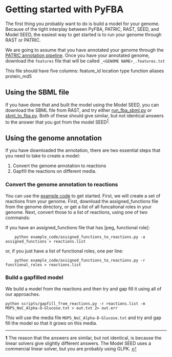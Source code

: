 # Getting started with PyFBA

The first thing you probably want to do is build a model for your genome. Because of the tight interplay between
PyFBA, PATRIC, RAST, SEED, and Model SEED, the easiest way to get started is to run your genome through RAST or PATRIC.  

We are going to assume that you have annotated your genome through the [PATRIC annotation 
pipeline](https://www.patricbrc.org/). Once you have your annotated genome, download the `features` file that will
be called `_<GENOME NAME>_.features.txt`

This file should have five columns:
feature_id	location	type	function	aliases	protein_md5

## Using the SBML file

If you have done that and built the model using the Model SEED, you can download the SBML file from RAST, and 
try either [run_fba_sbml.py](example_code/run_fba_sbml.py) or [sbml_to_fba.py](example_code/sbml_to_fba.py). Both of 
these should give similar, but not identical answers to the answer that you got from the model 
SEED<sup id="a1">[1](#f1)</sup>.

## Using the genome annotation

If you have downloaded the annotation, there are two essential steps that you need to take to create a model:

1. Convert the genome annotation to reactions
2. Gapfill the reactions on different media.

### Convert the genome annotation to reactions

You can use the [example code](example_code) to get started. First, we will create a set of reactions from your genome.
First, download the assigned_functions file from the genome directory, or get a list of all funcational roles in your
genome. Next, convert those to a list of reactions, using one of two commands:

If you have an assigned_functions file that has [peg, functional role]:

```
    python example_code/assigned_functions_to_reactions.py -a assigned_functions > reactions.list
```

or, if you just have a list of functional roles, one per line:

```
    python example_code/assigned_functions_to_reactions.py -r functional_roles > reactions.list
```

### Build a gapfilled model

We build a model from the reactions and then try and gap fill it using all of our approaches. 

```
python scripts/gapfill_from_reactions.py -r reactions.list -m MOPS_NoC_Alpha-D-Glucose.txt > out.txt 2> out.err
```

This will use the media file `MOPS_NoC_Alpha-D-Glucose.txt` and try and gap fill the model so that it grows on this 
media.

---


<b id="f1">1</b> The reason that the answers are similar, but not identical, is because the linear solvers give
slightly different answers. The Model SEED uses a commercial linear solver, but you are probably using GLPK. [↩](#a1)